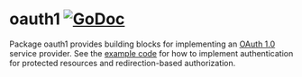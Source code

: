 # oauth1 [![GoDoc](http://godoc.org/github.com/Projectplace/oauth1?status.png)](http://godoc.org/github.com/Projectplace/oauth1)

Package oauth1 provides building blocks for implementing an [OAuth 1.0][1]
service provider. See the [example code](https://github.com/Projectplace/oauth1/blob/master/_example/main.go)
for how to implement authentication for protected resources and
redirection-based authorization.

[1]: https://tools.ietf.org/html/rfc5849
